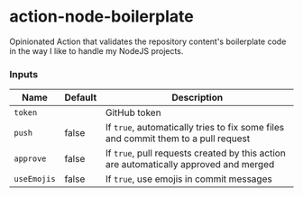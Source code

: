 # action-node-boilerplate

Opinionated Action that validates the repository content's boilerplate code in the way I like to handle my NodeJS projects.

### Inputs

Name|Default|Description
---|---|---
`token`||GitHub token
`push`|false|If `true`, automatically tries to fix some files and commit them to a pull request
`approve`|false|If `true`, pull requests created by this action are automatically approved and merged
`useEmojis`|false|If `true`, use emojis in commit messages